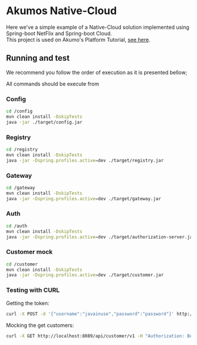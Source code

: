 # Akumos Native-Cloud

Here we've a simple example of a Native-Cloud solution implemented using Spring-boot NetFlix and Spring-boot Cloud.<br>
This project is used on Akumo's Platform Tutorial, <a href="https://github.com/akumoplatform/native-cloud">see here</a>.

## Running and test

We recommend you follow the order of execution as it is presented bellow;
<p>
All commands should be execute from <i><project-root-directory></i>
</p>


### Config


````bash
cd /config
mvn clean install -DskipTests
java -jar ./target/config.jar
````
### Registry

````bash
cd /registry
mvn clean install -DskipTests
java -jar -Dspring.profiles.active=dev ./target/registry.jar
````
### Gateway

````bash
cd /gateway
mvn clean install -DskipTests
java -jar -Dspring.profiles.active=dev ./target/gateway.jar
````

### Auth 

````bash
cd /auth
mvn clean install -DskipTests
java -jar -Dspring.profiles.active=dev ./target/authorization-server.jar
````
### Customer mock

````bash
cd /customer
mvn clean install -DskipTests
java -jar -Dspring.profiles.active=dev ./target/customer.jar
````

### Testing with CURL

Getting the token:

````bash
curl -X POST -d '{"username":"javainuse","password":"password"}' http://localhost:8089/api/auth/token --header "Content-Type:application/json"
````

Mocking the get customers:

````bash
curl -X GET http://localhost:8089/api/customer/v1 -H "Authorization: Bearer eyJhbGciOiJIUzUxMiJ9.eyJzdWIiOiJqYXZhaW51c2UiLCJleHAiOjE1OTE3NDc2MDUsImlhdCI6MTU5MTcyOTYwNX0.I_-1UMIA57hBp_dxfQeY3o1OeZARnvum30lg_SY4lkvYC7t-wAYNRg3MtSAWWPb5dnvuBZ1DLkuzbM4r2s0g4g"
````
